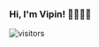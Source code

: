 ### Hi, I'm Vipin! 👋👨🏻‍💻

![visitors](https://visitor-badge.laobi.icu/badge?page_id=imvpn22.imvpn22)

<!--
**imvpn22/imvpn22** is a ✨ _special_ ✨ repository because its `README.md` (this file) appears on your GitHub profile.

Here are some ideas to get you started:

🔭 I’m currently working on ReactJS-NodeJS project
- 🌱 I’m currently learning ...
- 👯 I’m looking to collaborate on ...
- 🤔 I’m looking for help with ...
- 💬 Ask me about ...
- 📫 How to reach me: ...
- 😄 Pronouns: ...
- ⚡ Fun fact: ...
-->

